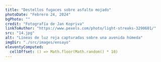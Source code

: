 ```yaml
---
title: "Destellos fugaces sobre asfalto mojado"
photoDate: "Febrero 24, 2024"
bgPhoto: ""
credit: "Fotografía de Jan Kopriva"
linkToAuthor: "https://www.pexels.com/photo/light-streaks-3290601/"
src: "14.jpg"
alt: "Líneas de luz roja capturadas sobre una avenida húmeda"
imgDir: "./src/images/ensayo"
eleventyComputed:
  cellOffset: () => Math.floor(Math.random() * 10)
---
```

